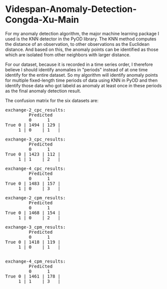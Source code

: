 # Videspan-Anomaly-Detection-Congda-Xu-Main


For my anomaly detection algorithm, the major machine learning package I used is the KNN detector in the PyOD library. The KNN method computes the distance of an observation, to other observations as the Euclidean distance. And based on this, the anomaly points can be identified as those which are isolated from other neighbors with larger distance.

For our dataset, because it is recorded in a time series order, I therefore believe I should identify anomalies in "periods" instead of at one time identify for the entire dataset. So my algorithm will identify anomaly points for multiple fixed-length time periods of data using KNN in PyOD and then identify those data who got labeld as anomaly at least once in these periods as the final anomaly detection result.

The confusion matrix for the six datasets are:

<pre>
exchange-2_cpc_results:  
         Predicted
         0      1    
True 0 | 1494 | 129 |    
     1 | 0    | 1   |    
</pre>

<pre>
exchange-3_cpc_results:  
         Predicted  
         0      1  
True 0 | 1423 | 112 |  
     1 | 1    | 2   |  
</pre>

<pre>
exchange-4_cpc_results:  
         Predicted  
         0      1  
True 0 | 1483 | 157 |  
     1 | 0    | 3   |  
</pre>

<pre>
exchange-2_cpm_results:  
         Predicted  
         0      1  
True 0 | 1468 | 154 |  
     1 | 0    | 2   |  
</pre>

<pre>
exchange-3_cpm_results:  
         Predicted  
         0      1  
True 0 | 1418 | 119 |  
     1 | 0    | 1   |  

</pre>

<pre>
exchange-4_cpm_results:  
         Predicted  
         0      1  
True 0 | 1461 | 178 |  
     1 | 1    | 3   |  
</pre>
